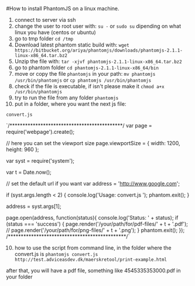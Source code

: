 #How to install PhantomJS on a linux machine.

1. connect to server via ssh
2. change the user to root user with:
`su -`
or 
`sudo su`
dipending on what linux you have (centos or ubuntu)
3. go to tmp folder
`cd /tmp`
4. Download latest phantom static build with:
`wget https://bitbucket.org/ariya/phantomjs/downloads/phantomjs-2.1.1-linux-x86_64.tar.bz2`
5. Unzip the file with:
`tar -xjvf phantomjs-2.1.1-linux-x86_64.tar.bz2`
6. go to phantom folder
`cd phantomjs-2.1.1-linux-x86_64/bin`
7. move or copy the file `phantomjs` in your path:
`mv phantomjs /usr/bin/phantomjs`
or
`cp phantomjs /usr/bin/phantomjs`
8. check if the file is executable, if isn't please make it
`chmod a+x /usr/bin/phantomjs`
8. try to run the file from any folder 
`phantomjs`
9. put in a folder, where you want the next js file:

`convert.js`

`/********************************************/
var page = require('webpage').create();

// here you can set the viewport size
page.viewportSize = { width: 1200, height: 960 };

var syst = require('system');

var t = Date.now();

// set the default url if you want
var address = 'http://www.google.com';

if (syst.args.length < 2) {
  console.log('Usage: convert.js <some URL>');
  phantom.exit();
}

address = syst.args[1];

page.open(address, function(status){
    console.log('Status: ' + status);
    if (status === 'success') {
	    page.render('/your/path/for/pdf-files/' + t + '.pdf');
//    	page.render('/your/path/for/png-files/' + t + '.png');
    }
    phantom.exit();
});
/**********************************************/`

10. how to use the script from command line, in the folder where the convert.js is
`phantomjs convert.js http://test.adviceasdev.dk/maerskretool/print-example.html`

after that, you will have a pdf file, something like 4545335353000.pdf in your folder


